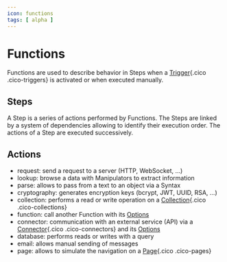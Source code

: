 ```yaml
---
icon: functions
tags: [ alpha ]
---
```

# Functions

Functions are used to describe behavior in Steps when a [Trigger](/concepts/automations/triggers){.cico .cico-triggers} is activated or when executed manually.

## Steps
A Step is a series of actions performed by Functions. The Steps are linked by a system of dependencies allowing to identify their execution order. The actions of a Step are executed successively.

## Actions
- request: send a request to a server (HTTP, WebSocket, ...)
- lookup: browse a data with Manipulators to extract information
- parse: allows to pass from a text to an object via a Syntax
- cryptography: generates encryption keys (bcrypt, JWT, UUID, RSA, ...)
- collection: performs a read or write operation on a [Collection](/concepts/storage/collections){.cico .cico-collections}
- function: call another Function with its [Options](/concepts/recipes/options)
- connector: communication with an external service (API) via a [Connector](/concepts/endpoints/connectors){.cico .cico-connectors} and its [Options](/concepts/recipes/options)
- database: performs reads or writes with a query
- email: allows manual sending of messages
- page: allows to simulate the navigation on a [Page](/concepts/recipes/pages){.cico .cico-pages}
